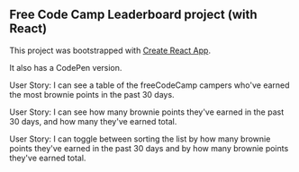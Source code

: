 ## Free Code Camp Leaderboard project (with React)

This project was bootstrapped with [Create React App](https://github.com/facebookincubator/create-react-app).

It also has a CodePen version.

User Story: I can see a table of the freeCodeCamp campers who've earned the most brownie points in the past 30 days.

User Story: I can see how many brownie points they've earned in the past 30 days, and how many they've earned total.

User Story: I can toggle between sorting the list by how many brownie points they've earned in the past 30 days and by how many brownie points they've earned total.
